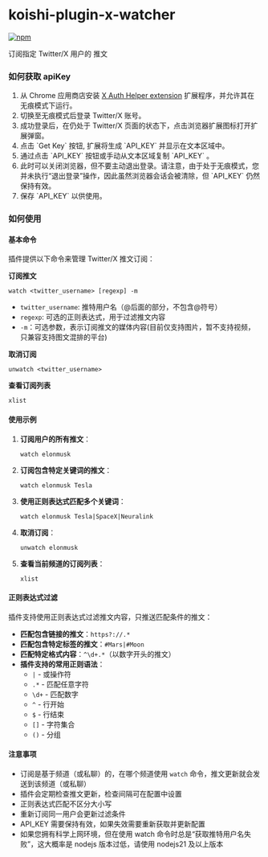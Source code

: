 # koishi-plugin-x-watcher

[![npm](https://img.shields.io/npm/v/koishi-plugin-x-watcher?style=flat-square)](https://www.npmjs.com/package/koishi-plugin-x-watcher)

订阅指定 Twitter/X 用户的 推文

### 如何获取 apiKey

1. 从 Chrome 应用商店安装 [X Auth Helper extension](https://chromewebstore.google.com/detail/x-auth-helper/igpkhkjmpdecacocghpgkghdcmcmpfhp) 扩展程序，并允许其在无痕模式下运行。
2. 切换至无痕模式后登录 Twitter/X 账号。
3. 成功登录后，在仍处于 Twitter/X 页面的状态下，点击浏览器扩展图标打开扩展弹窗。
4. 点击 \`Get Key\` 按钮, 扩展将生成 \`API_KEY\` 并显示在文本区域中。
5. 通过点击 \`API_KEY\` 按钮或手动从文本区域复制 \`API_KEY\` 。
6. 此时可以关闭浏览器，但不要主动退出登录。请注意，由于处于无痕模式，您并未执行“退出登录”操作，因此虽然浏览器会话会被清除，但 \`API_KEY\` 仍然保持有效。
7. 保存 \`API_KEY\` 以供使用。

### 如何使用

#### 基本命令

插件提供以下命令来管理 Twitter/X 推文订阅：

**订阅推文**

```
watch <twitter_username> [regexp] -m
```

- `twitter_username`: 推特用户名（@后面的部分，不包含@符号）
- `regexp`: 可选的正则表达式，用于过滤推文内容
- `-m`：可选参数，表示订阅推文的媒体内容(目前仅支持图片，暂不支持视频，只兼容支持图文混排的平台)

**取消订阅**

```
unwatch <twitter_username>
```

**查看订阅列表**

```
xlist
```

#### 使用示例

1. **订阅用户的所有推文**：

   ```
   watch elonmusk
   ```

2. **订阅包含特定关键词的推文**：

   ```
   watch elonmusk Tesla
   ```

3. **使用正则表达式匹配多个关键词**：

   ```
   watch elonmusk Tesla|SpaceX|Neuralink
   ```

4. **取消订阅**：

   ```
   unwatch elonmusk
   ```

5. **查看当前频道的订阅列表**：
   ```
   xlist
   ```

#### 正则表达式过滤

插件支持使用正则表达式过滤推文内容，只推送匹配条件的推文：

- **匹配包含链接的推文**：`https?://.*`
- **匹配包含特定标签的推文**：`#Mars|#Moon`
- **匹配特定格式内容**：`^\d+.*`（以数字开头的推文）
- **插件支持的常用正则语法**：
  - `|` - 或操作符
  - `.*` - 匹配任意字符
  - `\d+` - 匹配数字
  - `^` - 行开始
  - `$` - 行结束
  - `[]` - 字符集合
  - `()` - 分组

#### 注意事项

- 订阅是基于频道（或私聊）的，在哪个频道使用 `watch` 命令，推文更新就会发送到该频道（或私聊）
- 插件会定期检查推文更新，检查间隔可在配置中设置
- 正则表达式匹配不区分大小写
- 重新订阅同一用户会更新过滤条件
- API_KEY 需要保持有效，如果失效需要重新获取并更新配置
- 如果您拥有科学上网环境，但在使用 watch 命令时总是“获取推特用户名失败”，这大概率是 nodejs 版本过低，请使用 nodejs21 及以上版本
